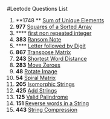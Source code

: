 #Leetode Questions List

1. **1748 ** [Sum of Unique Elements](https://leetcode.com/problems/sum-of-unique-elements/)
2. **977** [Squares of a Sorted Array](https://leetcode.com/problems/squares-of-a-sorted-array/)
3. **** [first non repeated integer](https://www.geeksforgeeks.org/non-repeating-element/)
4. **383** [Ransom Note](https://leetcode.com/problems/ransom-note/)
5. **** [Letter followed by Digit]()
6. **867** [Transpose Matrix](https://leetcode.com/problems/transpose-matrix/)
7. **243** [Shortest Word Distance](https://leetcode.com/problems/sign-of-the-product-of-an-array/)
8. **283** [Move Zeroes](https://leetcode.com/problems/move-zeroes/)
9. **48** [Rotate Image](https://leetcode.com/problems/rotate-image/)
10. **54** [Spiral Matrix](https://leetcode.com/problems/spiral-matrix/)
11. **205** [Isomorphic Strings](https://leetcode.com/problems/isomorphic-strings/)
12. **425** [Add Strings](https//leetcode.com/problems/add-strings/)
13. **125** [Valid Palindrome](https://leetcode.com/problems/valid-palindrome/)
14. **151** [Reverse words in a String](https://leetcode.com/problems/reverse-words-in-a-string/)
15. **443** [String Compression](https://leetcode.com/problems/string-compression/)

